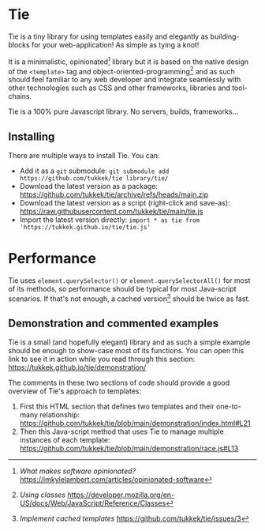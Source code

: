 # Tie

Tie is a tiny library for using templates easily and elegantly as building-blocks for your web-application!   As simple as tying a knot!

It is a minimalistic, opinionated[^O] library but it is based on the native design of the `<template>` tag and object-oriented-programming[^OOP] and as such should feel familiar to any web developer and integrate seamlessly with other technologies such as CSS and other frameworks, libraries and tool-chains.

Tie is a 100% pure Javascript library. No servers, builds, frameworks...

[^O]: *What makes software opinionated?* https://imkylelambert.com/articles/opinionated-software
[^OOP]: *Using classes* https://developer.mozilla.org/en-US/docs/Web/JavaScript/Reference/Classes

## Installing

There are multiple ways to install Tie. You can:
* Add it as a `git` submodule: `git submodule add https://github.com/tukkek/tie library/tie/`
* Download the latest version as a package: https://github.com/tukkek/tie/archive/refs/heads/main.zip
* Download the latest version as a script (right-click and save-as): https://raw.githubusercontent.com/tukkek/tie/main/tie.js
* Import the latest version directly: `import * as tie from 'https://tukkek.github.io/tie/tie.js'`

# Performance

Tie uses `element.querySelector()` or `element.querySelectorAll()` for most of its methods, so performance should be typical for most Java-script scenarios. If that's not enough, a cached version[^C] should be twice as fast.

[^C]: *Implement cached templates* https://github.com/tukkek/tie/issues/3

## Demonstration and commented examples

Tie is a small (and hopefully elegant) library and as such a simple example should be enough to show-case most of its functions. You can open this link to see it in action while you read through this section: https://tukkek.github.io/tie/demonstration/

The comments in these two sections of code should provide a good overview of Tie's approach to templates:
1. First this HTML section that defines two templates and their one-to-many relationship: https://github.com/tukkek/tie/blob/main/demonstration/index.html#L21
2. Then this Java-script method that uses Tie to manage multiple instances of each template: https://github.com/tukkek/tie/blob/main/demonstration/race.js#L13
